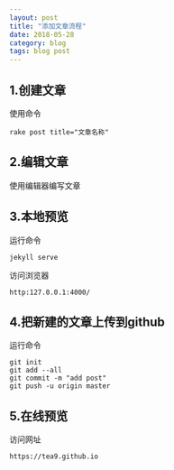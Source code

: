 ```yaml
---
layout: post
title: "添加文章流程"
date: 2018-05-28
category: blog
tags: blog post
---
```


## 1.创建文章
使用命令  
	
	rake post title="文章名称"

## 2.编辑文章
使用编辑器编写文章
## 3.本地预览
运行命令

	jekyll serve

访问浏览器
	
	http:127.0.0.1:4000/

## 4.把新建的文章上传到github
运行命令
	
	git init
	git add --all
	git commit -m "add post"
	git push -u origin master

## 5.在线预览
访问网址
	
	https://tea9.github.io
